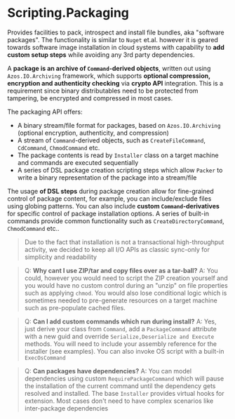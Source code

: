 ﻿# Scripting.Packaging

Provides facilities to pack, introspect and install file bundles, aka "software packages".
The functionality is similar to `Nuget` et.al. however it is geared towards software
image installation in cloud systems with capability to **add custom setup steps** while avoiding 
any 3rd party dependencies.

A **package is an archive of `Command`-derived objects**, written out using `Azos.IO.Archiving` framework,
which supports **optional compression, encryption and authenticity checking** via **crypto API** integration.
This is a requirement since binary distributables need to be protected from tampering, be encrypted and compressed in most cases.

The packaging API offers:

* A binary stream/file format for packages, based on `Azos.IO.Archiving` (optional encryption, authenticity, and compression)
* A stream of `Command`-derived objects, such as `CreateFileCommand`, `CdCommand`, `ChmodCommand` etc.
* The package contents is read by `Installer` class on a target machine and commands are executed sequentially
* A series of DSL package creation scripting steps which allow `Packer` to write a binary representation of the package into a stream/file

The usage **of DSL steps** during package creation allow for fine-grained control of package content, for example,
you can include/exclude files using globing patterns. You can also include **custom `Command`-derivatives**
for specific control of package installation options. A series of built-in commands provide common functionality such as `CreateDirectoryCommand`, `ChmodCommand` etc..

> Due to the fact that installation is not a transactional high-throughput activity, we decided to keep all I/O APIs as
> classic sync-only for simplicity and readability


> Q: **Why cant I use ZIP/tar and copy files over as a tar-ball?**
> A: You could, however you would need to script the ZIP creation yourself and you would have no custom control
> during an "unzip" on file properties such as applying `chmod`. You would also lose conditional logic which is sometimes needed
> to pre-generate resources on a target machine such as pre-populate cached files.


> Q: **Can I add custom commands which run during install?**
> A: Yes, just derive your class from `Command`, add a `PackageCommand` attribute with a new guid and override `Serialize,Deserialize and Execute` methods.
> You will need to include your assembly reference for the installer (see examples).
> You can also invoke OS script with a built-in `ExecOsCommand`

> Q: **Can packages have dependencies?**
> A: You can model dependencies using custom `RequirePackageCommand` which will pause the installation of the current command until the dependency gets resolved
> and installed. The base `Installer` provides virtual hooks for extension. Most cases don't need to have complex scenarios like inter-package dependencies


